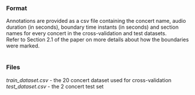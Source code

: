 ### Format
Annotations are provided as a csv file containing the concert name, audio duration (in seconds), boundary time instants (in seconds) and section names for every concert in the cross-validation and test datasets. </br> 
Refer to Section 2.1 of the paper on more details about how the boundaries were marked.
</br></br>


### Files
*train_dataset.csv* - the 20 concert dataset used for cross-validation </br>
*test_dataset.csv* - the 2 concert test set </br>
